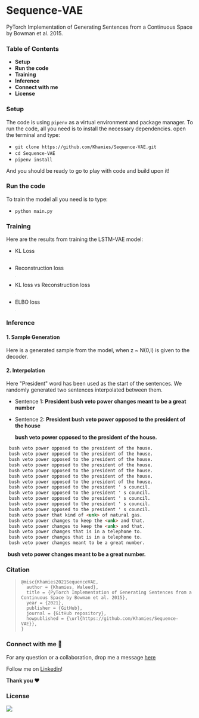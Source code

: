 # Sequence-VAE
PyTorch Implementation of Generating Sentences from a Continuous Space by Bowman et al. 2015.

### Table of Contents

- **Setup**
- **Run the code**
- **Training**
- **Inference**
- **Connect with me**
- **License** 

### Setup

The code is using `pipenv` as a virtual environment and package manager. To run the code, all you need is to install the necessary dependencies. open the terminal and type:

- `git clone https://github.com/Khamies/Sequence-VAE.git` 
- `cd Sequence-VAE`
- `pipenv install`

And you should be ready to go to play with code and build upon it!

### Run the code

To train the model all you need is to type:

- `python main.py`

### Training

Here are the results from training the LSTM-VAE model:

- KL Loss

  <img src="./media/kl.jpg" style="zoom:3%;" />

- Reconstruction loss

  <img src="./media/reco.jpg" style="zoom:3%;" />

- KL loss vs Reconstruction loss

  <img src="./media/kl_reco.jpg" style="zoom:3%;" />

- ELBO loss

  <img src="./media/elbo.jpg" style="zoom:3%;" />





### Inference

#### 1. Sample Generation

Here is a generated sample from the model, when z ~ N(0,I) is given to the decoder.



#### 2. Interpolation

Here "President" word has been used as the start of the sentences. We randomly generated two sentences interpolated between them.

- Sentence 1: **President bush veto power changes meant to be a great number**

- Sentence 2: **President bush veto power opposed to the president of the house**

  

  **bush veto power opposed to the president of the house.**

```markdown
 bush veto power opposed to the president of the house.
 bush veto power opposed to the president of the house.
 bush veto power opposed to the president of the house.
 bush veto power opposed to the president of the house.
 bush veto power opposed to the president of the house.
 bush veto power opposed to the president of the house.
 bush veto power opposed to the president of the house.
 bush veto power opposed to the president ' s council.
 bush veto power opposed to the president ' s council.
 bush veto power opposed to the president ' s council.
 bush veto power opposed to the president ' s council.
 bush veto power opposed to the president ' s council.
 bush veto power that kind of <unk> of natural gas.
 bush veto power changes to keep the <unk> and that.
 bush veto power changes to keep the <unk> and that.
 bush veto power changes that is in a telephone to.
 bush veto power changes that is in a telephone to.
 bush veto power changes meant to be a great number.
```

​	**bush veto power changes meant to be a great number.**

### Citation

> ```
> @misc{Khamies2021SequenceVAE,
>   author = {Khamies, Waleed},
>   title = {PyTorch Implementation of Generating Sentences from a Continuous Space by Bowman et al. 2015},
>   year = {2021},
>   publisher = {GitHub},
>   journal = {GitHub repository},
>   howpublished = {\url{https://github.com/Khamies/Sequence-VAE}},
> }
> ```

### Connect with me :slightly_smiling_face:

For any question or a collaboration, drop me a message [here](mailto:khamiesw@outlook.com?subject=[GitHub]%20Source%20Han%20Sans)

Follow me on [Linkedin](https://www.linkedin.com/in/khamiesw/)!

**Thank you :heart:**

### License 

![](https://img.shields.io/github/license/khamies/Sequence-VAE)
